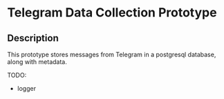 # Telegram Data Collection Prototype

## Description

This prototype stores messages from Telegram in a postgresql database, along with metadata.

TODO:
- logger 